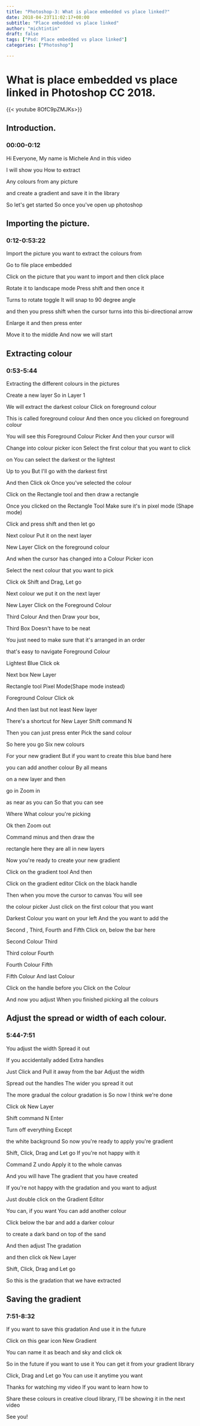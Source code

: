 ```yaml
---
title: "Photoshop-3: What is place embedded vs place linked?"
date: 2018-04-23T11:02:17+08:00
subtitle: "Place embedded vs place linked"
author: "michtintin"
draft: false
tags: ["Psd: Place embedded vs place linked"]
categories: ["Photoshop"]

---
```


# What is place embedded vs place linked in Photoshop CC 2018.

{{< youtube 8OfC9pZMJKs>}}

## Introduction.
### 00:00-0:12

Hi Everyone, My name is Michele
And in this video

I will show you
How to extract

Any colours
from any picture

and create a gradient
and save it in the library

So let's get started
So once you've open up photoshop


## Importing the picture.
### 0:12-0:53:22
Import the picture
you want to extract the colours from

Go to file
place embedded

Click on the picture that you want to import
and then click place

Rotate it to landscape mode
Press shift and then once it

Turns to rotate toggle
It will snap to 90 degree angle

and then you press shift when the cursor
turns into this bi-directional arrow

Enlarge it
and then press enter

Move it to the middle
And now we will start

## Extracting colour
### 0:53-5:44

Extracting the different colours
in the pictures

Create a new layer
So in Layer 1

We will extract the darkest colour
Click on foreground colour

This is called foreground colour
And then once you clicked on foreground colour

You will see this Foreground Colour Picker
And then your cursor will

Change into colour picker icon
Select the first colour that you want to click

on
You can select the darkest or the lightest

Up to you
But I'll go with the darkest first

And then Click ok
Once you've selected the colour

Click on the Rectangle tool
and then draw a rectangle

Once you clicked on the Rectangle Tool
Make sure it's in pixel mode (Shape mode)

Click and press shift
and then let go

Next colour
Put it on the next layer

New Layer
Click on the foreground colour

And when the cursor has changed into a Colour
Picker icon

Select the next colour
that you want to pick

Click ok
Shift and Drag, Let go

Next colour we put it on
the next layer

New Layer
Click on the Foreground Colour

Third Colour
And then Draw your box,

Third Box
Doesn't have to be neat

You just need to make sure
that it's arranged in an order

that's easy to navigate
Foreground Colour

Lightest Blue
Click ok

Next box
New Layer

Rectangle tool
Pixel Mode(Shape mode instead)

Foreground Colour
Click ok

And then last but not least
New layer

There's a shortcut for New Layer
Shift command N

Then you can just press enter
Pick the sand colour

So here you go
Six new colours

For your new gradient
But if you want to create this blue band here

you can add another colour
By all means

on a new layer
and then

go in
Zoom in

as near as you can
So that you can see

Where
What colour you're picking

Ok then
Zoom out

Command minus
and then draw the

rectangle here
they are all in new layers

Now you're ready to create
your new gradient

Click on the gradient tool
And then

Click on the gradient editor
Click on the black handle

Then when you move the cursor to canvas
You will see

the colour picker
Just click on the first colour that you want

Darkest Colour you want on your left
And the you want to add the

Second , Third, Fourth and Fifth
Click on, below the bar here

Second Colour
Third

Third colour
Fourth

Fourth Colour
Fifth

Fifth Colour
And last Colour

Click on the handle before you
Click on the Colour

And now you adjust
When you finished picking all the colours

## Adjust the spread or width of each colour.
### 5:44-7:51

You adjust the width
Spread it out

If you accidentally added
Extra handles

Just Click and Pull it away from the bar
Adjust the width

Spread out the handles
The wider you spread it out

The more gradual the colour gradation is
So now I think we're done

Click ok
New Layer

Shift command N
Enter

Turn off everything
Except

the white background
So now you're ready to apply you're gradient

Shift, Click, Drag and Let go
If you're not happy with it

Command Z undo
Apply it to the whole canvas

And you will have
The gradient that you have created

If you're not happy with the gradation
and you want to adjust

Just double click
on the Gradient Editor

You can, if you want
You can add another colour

Click below the bar
and add a darker colour

to create a dark band
on top of the sand

And then adjust
The gradation

and then click ok
New Layer

Shift, Click, Drag
and Let go

So this is the gradation
that we have extracted


## Saving the gradient
### 7:51-8:32

If you want to save this gradation
And use it in the future

Click on this gear icon
New Gradient

You can name it as beach and sky
and click ok

So in the future if you want to use it
You can get it from your gradient library

Click, Drag and Let go
You can use it anytime you want

Thanks for watching my video
If you want to learn how to

Share these colours in creative cloud
library, I'll be showing it in the next video

See you!
